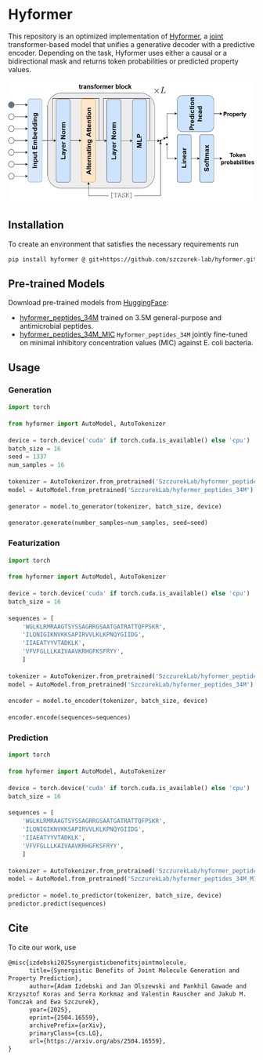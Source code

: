 # Hyformer

This repository is an optimized implementation of [Hyformer](https://arxiv.org/abs/2504.16559), a [joint](https://www.microsoft.com/en-us/research/wp-content/uploads/2016/02/LasserreBishopMinka06.pdf) transformer-based model that unifies a generative decoder with a predictive encoder. Depending on the task, Hyformer uses either a causal or a bidirectional mask and returns token probabilities or predicted property values.

<img src="_assets/hyformer.png" width="520" height="250"/>


## Installation

To create an environment that satisfies the necessary requirements run
```bash
pip install hyformer @ git+https://github.com/szczurek-lab/hyformer.git@v2.0 
```

## Pre-trained Models

Download pre-trained models from [HuggingFace](https://huggingface.co/SzczurekLab/hyformer):

- [hyformer_peptides_34M](https://huggingface.co/SzczurekLab/hyformer_peptides_34M) trained on 3.5M general-purpose and antimicrobial peptides.
- [hyformer_peptides_34M_MIC](https://huggingface.co/SzczurekLab/hyformer_peptides_34M_MIC) `Hyformer_peptides_34M` jointly fine-tuned on minimal inhibitory concentration values (MIC) against E. coli bacteria.

## Usage

### Generation

```python
import torch

from hyformer import AutoModel, AutoTokenizer

device = torch.device('cuda' if torch.cuda.is_available() else 'cpu')
batch_size = 16
seed = 1337
num_samples = 16

tokenizer = AutoTokenizer.from_pretrained('SzczurekLab/hyformer_peptides_34M')
model = AutoModel.from_pretrained('SzczurekLab/hyformer_peptides_34M')

generator = model.to_generator(tokenizer, batch_size, device)

generator.generate(number_samples=num_samples, seed=seed)

```

### Featurization

```python
import torch

from hyformer import AutoModel, AutoTokenizer

device = torch.device('cuda' if torch.cuda.is_available() else 'cpu')
batch_size = 16

sequences = [
    'WGLKLRMRAAGTSYSSAGRRGSAATGATRATTQFPSKR',
    'ILQNIGIKNVKKSAPIRVVLKLKPNQYGIIDG',
    'IIAEATYYVTADKLK',
    'VFVFGLLLKAIVAAVKRHGFKSFRYY',
    ]

tokenizer = AutoTokenizer.from_pretrained('SzczurekLab/hyformer_peptides_34M')
model = AutoModel.from_pretrained('SzczurekLab/hyformer_peptides_34M')

encoder = model.to_encoder(tokenizer, batch_size, device)

encoder.encode(sequences=sequences)

```

### Prediction

```python
import torch

from hyformer import AutoModel, AutoTokenizer

device = torch.device('cuda' if torch.cuda.is_available() else 'cpu')
batch_size = 16

sequences = [
    'WGLKLRMRAAGTSYSSAGRRGSAATGATRATTQFPSKR',
    'ILQNIGIKNVKKSAPIRVVLKLKPNQYGIIDG',
    'IIAEATYYVTADKLK',
    'VFVFGLLLKAIVAAVKRHGFKSFRYY',
    ]

tokenizer = AutoTokenizer.from_pretrained('SzczurekLab/hyformer_peptides_34M_MIC')
model = AutoModel.from_pretrained('SzczurekLab/hyformer_peptides_34M_MIC')

predictor = model.to_predictor(tokenizer, batch_size, device)
predictor.predict(sequences)
```

## Cite

To cite our work, use

```
@misc{izdebski2025synergisticbenefitsjointmolecule,
      title={Synergistic Benefits of Joint Molecule Generation and Property Prediction}, 
      author={Adam Izdebski and Jan Olszewski and Pankhil Gawade and Krzysztof Koras and Serra Korkmaz and Valentin Rauscher and Jakub M. Tomczak and Ewa Szczurek},
      year={2025},
      eprint={2504.16559},
      archivePrefix={arXiv},
      primaryClass={cs.LG},
      url={https://arxiv.org/abs/2504.16559}, 
}
```
